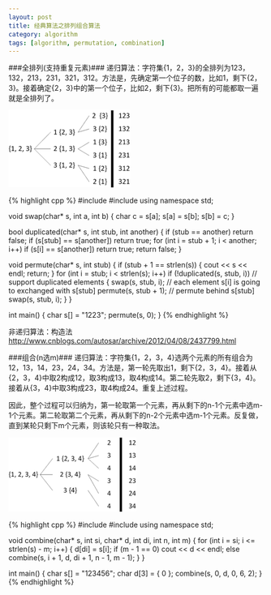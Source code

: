 ```yaml
---
layout: post
title: 经典算法之排列组合算法 
category: algorithm
tags: [algorithm, permutation, combination]
---
```


###全排列(支持重复元素)###
递归算法：字符集{1，2，3}的全排列为123，132，213，231，321，312。方法是，先确定第一个位子的数，比如1，剩下{2，3}。接着确定{2，3}中的第一个位子，比如2，剩下{3}。把所有的可能都取一遍就是全排列了。

![Permutation](/images/permutation-algorithm.png)

{% highlight cpp %}
#include <iostream>
#include <cstring>
using namespace std;

void swap(char* s, int a, int b)
{
    char c = s[a];
    s[a] = s[b];
    s[b] = c;
}

bool duplicated(char* s, int stub, int another)
{
    if (stub == another)
        return false;
    if (s[stub] == s[another])
        return true;
    for (int i = stub + 1; i < another; i++)
        if (s[i] == s[another])
            return true;
    return false;
}

void permute(char* s, int stub)
{
    if (stub + 1 == strlen(s))
    {
        cout << s << endl;
        return;
    }
    for (int i = stub; i < strlen(s); i++)
        if (!duplicated(s, stub, i)) // support duplicated elements
        {
            swap(s, stub, i); // each element s[i] is going to exchanged with s[stub]
            permute(s, stub + 1); // permute behind s[stub]
            swap(s, stub, i);
        }
}

int main()
{
    char s[] = "1223";
    permute(s, 0);
}
{% endhighlight %}

非递归算法：构造法
http://www.cnblogs.com/autosar/archive/2012/04/08/2437799.html

###组合(n选m)###
递归算法：字符集{1，2，3，4}选两个元素的所有组合为12，13，14，23，24，34。方法是，第一轮先取出1，剩下{2，3，4}。接着从{2，3，4}中取2构成12，取3构成13，取4构成14。第二轮先取2，剩下{3，4}。接着从{3，4}中取3构成23，取4构成24。重复上述过程。

因此，整个过程可以归纳为，第一轮取第一个元素，再从剩下的n-1个元素中选m-1个元素。第二轮取第二个元素，再从剩下的n-2个元素中选m-1个元素。反复做，直到某轮只剩下m个元素，则该轮只有一种取法。

![Combination](/images/combination-algorithm.png)

{% highlight cpp %}
#include <iostream>
#include <cstring>
using namespace std;

void combine(char* s, int si, char* d, int di, int n, int m)
{
    for (int i = si; i <= strlen(s) - m; i++)
    {
        d[di] = s[i];
        if (m - 1 == 0)
            cout << d << endl;
        else
            combine(s, i + 1, d, di + 1, n - 1, m - 1);
    }
}

int main()
{
    char s[] = "123456";
    char d[3] = { 0 };
    combine(s, 0, d, 0, 6, 2);
}
{% endhighlight %}
